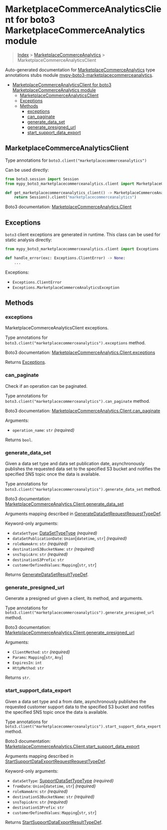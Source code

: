 <a id="marketplacecommerceanalyticsclient-for-boto3-marketplacecommerceanalytics-module"></a>

# MarketplaceCommerceAnalyticsClient for boto3 MarketplaceCommerceAnalytics module

> [Index](..) > [MarketplaceCommerceAnalytics](.) >
> MarketplaceCommerceAnalyticsClient

Auto-generated documentation for
[MarketplaceCommerceAnalytics](https://boto3.amazonaws.com/v1/documentation/api/latest/reference/services/marketplacecommerceanalytics.html#MarketplaceCommerceAnalytics)
type annotations stubs module
[mypy-boto3-marketplacecommerceanalytics](https://pypi.org/project/mypy-boto3-marketplacecommerceanalytics/).

- [MarketplaceCommerceAnalyticsClient for boto3 MarketplaceCommerceAnalytics module](#marketplacecommerceanalyticsclient-for-boto3-marketplacecommerceanalytics-module)
  - [MarketplaceCommerceAnalyticsClient](#marketplacecommerceanalyticsclient)
  - [Exceptions](#exceptions)
  - [Methods](#methods)
    - [exceptions](#exceptions)
    - [can_paginate](#can_paginate)
    - [generate_data_set](#generate_data_set)
    - [generate_presigned_url](#generate_presigned_url)
    - [start_support_data_export](#start_support_data_export)

<a id="marketplacecommerceanalyticsclient"></a>

## MarketplaceCommerceAnalyticsClient

Type annotations for `boto3.client("marketplacecommerceanalytics")`

Can be used directly:

```python
from boto3.session import Session
from mypy_boto3_marketplacecommerceanalytics.client import MarketplaceCommerceAnalyticsClient

def get_marketplacecommerceanalytics_client() -> MarketplaceCommerceAnalyticsClient:
    return Session().client("marketplacecommerceanalytics")
```

Boto3 documentation:
[MarketplaceCommerceAnalytics.Client](https://boto3.amazonaws.com/v1/documentation/api/latest/reference/services/marketplacecommerceanalytics.html#MarketplaceCommerceAnalytics.Client)

<a id="exceptions"></a>

## Exceptions

`boto3` client exceptions are generated in runtime. This class can be used for
static analysis directly:

```python
from mypy_boto3_marketplacecommerceanalytics.client import Exceptions

def handle_error(exc: Exceptions.ClientError) -> None:
    ...
```

Exceptions:

- `Exceptions.ClientError`
- `Exceptions.MarketplaceCommerceAnalyticsException`

<a id="methods"></a>

## Methods

<a id="exceptions"></a>

### exceptions

MarketplaceCommerceAnalyticsClient exceptions.

Type annotations for `boto3.client("marketplacecommerceanalytics").exceptions`
method.

Boto3 documentation:
[MarketplaceCommerceAnalytics.Client.exceptions](https://boto3.amazonaws.com/v1/documentation/api/latest/reference/services/marketplacecommerceanalytics.html#MarketplaceCommerceAnalytics.Client.exceptions)

Returns [Exceptions](#exceptions).

<a id="can_paginate"></a>

### can_paginate

Check if an operation can be paginated.

Type annotations for
`boto3.client("marketplacecommerceanalytics").can_paginate` method.

Boto3 documentation:
[MarketplaceCommerceAnalytics.Client.can_paginate](https://boto3.amazonaws.com/v1/documentation/api/latest/reference/services/marketplacecommerceanalytics.html#MarketplaceCommerceAnalytics.Client.can_paginate)

Arguments:

- `operation_name`: `str` *(required)*

Returns `bool`.

<a id="generate_data_set"></a>

### generate_data_set

Given a data set type and data set publication date, asynchronously publishes
the requested data set to the specified S3 bucket and notifies the specified
SNS topic once the data is available.

Type annotations for
`boto3.client("marketplacecommerceanalytics").generate_data_set` method.

Boto3 documentation:
[MarketplaceCommerceAnalytics.Client.generate_data_set](https://boto3.amazonaws.com/v1/documentation/api/latest/reference/services/marketplacecommerceanalytics.html#MarketplaceCommerceAnalytics.Client.generate_data_set)

Arguments mapping described in
[GenerateDataSetRequestRequestTypeDef](./type_defs.md#generatedatasetrequestrequesttypedef).

Keyword-only arguments:

- `dataSetType`: [DataSetTypeType](./literals.md#datasettypetype) *(required)*
- `dataSetPublicationDate`: `Union`\[`datetime`, `str`\] *(required)*
- `roleNameArn`: `str` *(required)*
- `destinationS3BucketName`: `str` *(required)*
- `snsTopicArn`: `str` *(required)*
- `destinationS3Prefix`: `str`
- `customerDefinedValues`: `Mapping`\[`str`, `str`\]

Returns
[GenerateDataSetResultTypeDef](./type_defs.md#generatedatasetresulttypedef).

<a id="generate_presigned_url"></a>

### generate_presigned_url

Generate a presigned url given a client, its method, and arguments.

Type annotations for
`boto3.client("marketplacecommerceanalytics").generate_presigned_url` method.

Boto3 documentation:
[MarketplaceCommerceAnalytics.Client.generate_presigned_url](https://boto3.amazonaws.com/v1/documentation/api/latest/reference/services/marketplacecommerceanalytics.html#MarketplaceCommerceAnalytics.Client.generate_presigned_url)

Arguments:

- `ClientMethod`: `str` *(required)*
- `Params`: `Mapping`\[`str`, `Any`\]
- `ExpiresIn`: `int`
- `HttpMethod`: `str`

Returns `str`.

<a id="start_support_data_export"></a>

### start_support_data_export

Given a data set type and a from date, asynchronously publishes the requested
customer support data to the specified S3 bucket and notifies the specified SNS
topic once the data is available.

Type annotations for
`boto3.client("marketplacecommerceanalytics").start_support_data_export`
method.

Boto3 documentation:
[MarketplaceCommerceAnalytics.Client.start_support_data_export](https://boto3.amazonaws.com/v1/documentation/api/latest/reference/services/marketplacecommerceanalytics.html#MarketplaceCommerceAnalytics.Client.start_support_data_export)

Arguments mapping described in
[StartSupportDataExportRequestRequestTypeDef](./type_defs.md#startsupportdataexportrequestrequesttypedef).

Keyword-only arguments:

- `dataSetType`: [SupportDataSetTypeType](./literals.md#supportdatasettypetype)
  *(required)*
- `fromDate`: `Union`\[`datetime`, `str`\] *(required)*
- `roleNameArn`: `str` *(required)*
- `destinationS3BucketName`: `str` *(required)*
- `snsTopicArn`: `str` *(required)*
- `destinationS3Prefix`: `str`
- `customerDefinedValues`: `Mapping`\[`str`, `str`\]

Returns
[StartSupportDataExportResultTypeDef](./type_defs.md#startsupportdataexportresulttypedef).
